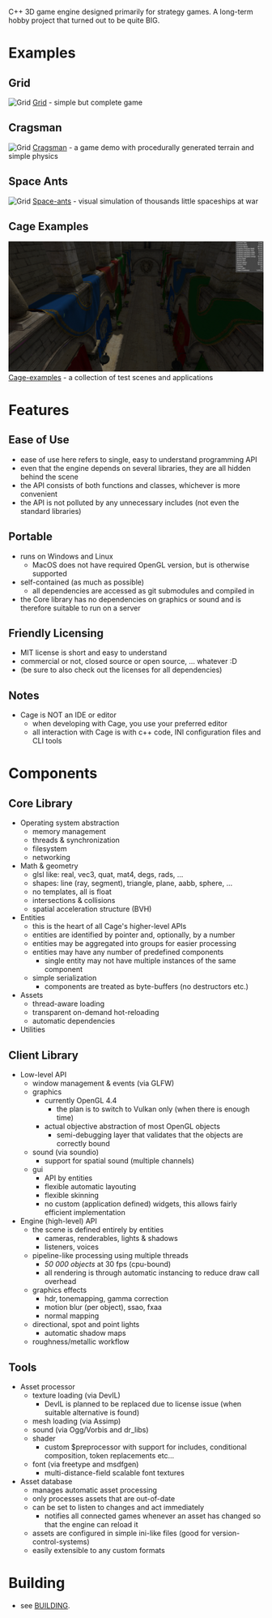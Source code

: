 C++ 3D game engine designed primarily for strategy games.
A long-term hobby project that turned out to be quite BIG.

# Examples

## Grid
![Grid](https://raw.githubusercontent.com/ucpu/grid/master/screenshots/3.png)
[Grid](https://github.com/ucpu/grid) - simple but complete game

## Cragsman
![Grid](https://raw.githubusercontent.com/ucpu/cragsman/master/screenshots/2.png)
[Cragsman](https://github.com/ucpu/cragsman) - a game demo with procedurally generated terrain and simple physics

## Space Ants
![Grid](https://raw.githubusercontent.com/ucpu/space-ants/master/screenshots/2.png)
[Space-ants](https://github.com/ucpu/space-ants) - visual simulation of thousands little spaceships at war

## Cage Examples
![Grid](https://raw.githubusercontent.com/ucpu/cage-examples/master/screenshots/3.png)
[Cage-examples](https://github.com/ucpu/cage-examples) - a collection of test scenes and applications

# Features

## Ease of Use
 - ease of use here refers to single, easy to understand programming API
 - even that the engine depends on several libraries, they are all hidden behind the scene
 - the API consists of both functions and classes, whichever is more convenient
 - the API is not polluted by any unnecessary includes (not even the standard libraries)

## Portable
 - runs on Windows and Linux
   - MacOS does not have required OpenGL version, but is otherwise supported
 - self-contained (as much as possible)
   - all dependencies are accessed as git submodules and compiled in
 - the Core library has no dependencies on graphics or sound and is therefore suitable to run on a server

## Friendly Licensing
 - MIT license is short and easy to understand
 - commercial or not, closed source or open source, ... whatever :D
 - (be sure to also check out the licenses for all dependencies)

## Notes
 - Cage is NOT an IDE or editor
   - when developing with Cage, you use your preferred editor
   - all interaction with Cage is with c++ code, INI configuration files and CLI tools

# Components

## Core Library
   - Operating system abstraction
     - memory management
     - threads & synchronization
     - filesystem
     - networking
   - Math & geometry
     - glsl like: real, vec3, quat, mat4, degs, rads, ...
     - shapes: line (ray, segment), triangle, plane, aabb, sphere, ...
     - no templates, all is float
     - intersections & collisions
     - spatial acceleration structure (BVH)
   - Entities
     - this is the heart of all Cage's higher-level APIs
     - entities are identified by pointer and, optionally, by a number
     - entities may be aggregated into groups for easier processing
     - entities may have any number of predefined components
       - single entity may not have multiple instances of the same component
     - simple serialization
       - components are treated as byte-buffers (no destructors etc.)
   - Assets
     - thread-aware loading
     - transparent on-demand hot-reloading
     - automatic dependencies
   - Utilities

## Client Library
   - Low-level API
     - window management & events (via GLFW)
     - graphics
       - currently OpenGL 4.4
         - the plan is to switch to Vulkan only (when there is enough time)
       - actual objective abstraction of most OpenGL objects
         - semi-debugging layer that validates that the objects are correctly bound
     - sound (via soundio)
       - support for spatial sound (multiple channels)
     - gui
       - API by entities
       - flexible automatic layouting
       - flexible skinning
       - no custom (application defined) widgets, this allows fairly efficient implementation
   - Engine (high-level) API
     - the scene is defined entirely by entities
       - cameras, renderables, lights & shadows
       - listeners, voices
     - pipeline-like processing using multiple threads
       - *50 000 objects* at 30 fps (cpu-bound)
       - all rendering is through automatic instancing to reduce draw call overhead
     - graphics effects
       - hdr, tonemapping, gamma correction
       - motion blur (per object), ssao, fxaa
       - normal mapping
     - directional, spot and point lights
        - automatic shadow maps
     - roughness/metallic workflow

## Tools
   - Asset processor
     - texture loading (via DevIL)
       - DevIL is planned to be replaced due to license issue (when suitable alternative is found)
     - mesh loading (via Assimp)
     - sound (via Ogg/Vorbis and dr_libs)
     - shader
       - custom $preprocessor with support for includes, conditional composition, token replacements etc...
     - font (via freetype and msdfgen)
       - multi-distance-field scalable font textures
   - Asset database
     - manages automatic asset processing
     - only processes assets that are out-of-date
     - can be set to listen to changes and act immediately
       - notifies all connected games whenever an asset has changed so that the engine can reload it
     - assets are configured in simple ini-like files (good for version-control-systems)
     - easily extensible to any custom formats

# Building

 - see [BUILDING](BUILDING.md).
